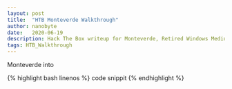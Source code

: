 ```yaml
---
layout: post
title:  "HTB Monteverde Walkthrough"
author: nanobyte
date:   2020-06-19
description: Hack The Box writeup for Monteverde, Retired Windows Medium Box
tags: HTB_Walkthrough
---
```


Monteverde into

{% highlight bash linenos %}
code snippit
{% endhighlight %}

